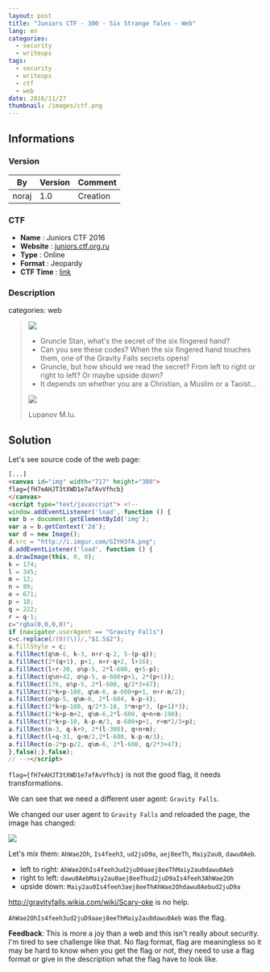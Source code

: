 ```yaml
---
layout: post
title: "Juniors CTF - 300 - Six Strange Tales - Web"
lang: en
categories:
  - security
  - writeups
tags:
  - security
  - writeups
  - ctf
  - web
date: 2016/11/27
thumbnail: /images/ctf.png
---
```

## Informations

### Version

| By    | Version | Comment
| ---   | ---     | ---
| noraj | 1.0     | Creation

### CTF

- **Name** : Juniors CTF 2016
- **Website** : [juniors.ctf.org.ru](https://juniors.ctf.org.ru/)
- **Type** : Online
- **Format** : Jeopardy
- **CTF Time** : [link](https://ctftime.org/event/391)

### Description

categories: web

> ![](http://i.imgur.com/nuiH6tv.jpg)
>
> - Gruncle Stan, what's the secret of the six fingered hand?
> - Can you see these codes? When the six fingered hand touches them, one of the Gravity Falls secrets opens!
> - Gruncle, but how should we read the secret? From left to right or right to left? Or maybe upside down?
> - It depends on whether you are a Christian, a Muslim or a Taoist...
>
> ![](http://i.imgur.com/GIYH3fA.png)
>
> Lupanov M.Iu.

## Solution

Let's see source code of the web page:

```html
[...]
<canvas id="img" width="717" height="380">
flag={fH7eAHJT3tXWD1e7afAvVfhcb}      
</canvas>
<script type="text/javascript"> <!--
window.addEventListener('load', function () {
var b = document.getElementById('img');
var a = b.getContext('2d');
var d = new Image();
d.src = "http://i.imgur.com/GIYH3fA.png";
d.addEventListener('load', function () {
a.drawImage(this, 0, 0);
k = 174;
l = 345;
m = 12;
n = 89;
o = 671;
p = 18;
q = 222;
r = q-1;
c="rgba(0,0,0,0)";
if (navigator.userAgent == "Gravity Falls")
c=c.replace(/(0)(\))/,"$1.5$2");
a.fillStyle = c;         
a.fillRect(q%m-6, k-3, n+r-q-2, 5-(p-q));
a.fillRect(2*(q+1), p+1, n+r-q+2, l+16);
a.fillRect(l+r-30, o%p-5, 2*l-600, q+5-p);
a.fillRect(q%n+42, o%p-5, o-600+p+1, 2*(p+1));
a.fillRect(176, o%p-5, 2*l-600, q/2*3+47);
a.fillRect(2*k+p-100, q%m-6, o-600+p+1, n+r-m/2);
a.fillRect(o%p-5, q%m-6, 2*l-604, k-p-4);
a.fillRect(2*k+p-100, q/2*3-10, 3*m+p*3, (p+1)*3);
a.fillRect(2*k+p-m+2, q%m-6,2*l-600, q+n+m-190);
a.fillRect(2*k+p-10, k-p-m/3, o-600+p+1, r+m*2/3+p);
a.fillRect(n-3, q-k+9, 2*(l-300), q+n+m);
a.fillRect(l+q-31, q+m/2,2*l-600, k-p-m/3);
a.fillRect(o-2*p-p/2, q%m-6, 2*l-600, q/2*3+47);
},false);},false);
// --></script>
```

`flag={fH7eAHJT3tXWD1e7afAvVfhcb}` is not the good flag, it needs transformations.

We can see that we need a different user agent: `Gravity Falls`.

We changed our user agent to `Gravity Falls` and reloaded the page, the image has changed:

![](http://i.imgur.com/PT2D2mi.png)

Let's mix them: `AhWae2Oh`, `Is4feeh3`, `ud2juD9a`, `aej8eeTh`, `Maiy2au0`, `dawu0Aeb`.

+ left to right: `AhWae2OhIs4feeh3ud2juD9aaej8eeThMaiy2au0dawu0Aeb`
+ right to left: `dawu0AebMaiy2au0aej8eeThud2juD9aIs4feeh3AhWae2Oh`
+ upside down: `Maiy2au0Is4feeh3aej8eeThAhWae2Ohdawu0Aebud2juD9a`

http://gravityfalls.wikia.com/wiki/Scary-oke is no help.

`AhWae2OhIs4feeh3ud2juD9aaej8eeThMaiy2au0dawu0Aeb` was the flag.

**Feedback**: This is more a joy than a web and this isn't really about security. I'm tired to see challenge like that. No flag format, flag are meaningless so it may be hard to know when you get the flag or not, they need to use a flag format or give in the description what the flag have to look like.
